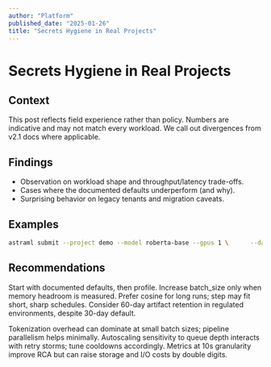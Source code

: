 ```yaml
---
author: "Platform"
published_date: "2025-01-26"
title: "Secrets Hygiene in Real Projects"
---
```

# Secrets Hygiene in Real Projects
## Context
This post reflects field experience rather than policy. Numbers are indicative and may not match every workload. We call out divergences from v2.1 docs where applicable.

## Findings
- Observation on workload shape and throughput/latency trade-offs.
- Cases where the documented defaults underperform (and why).
- Surprising behavior on legacy tenants and migration caveats.

## Examples

```bash
astraml submit --project demo --model roberta-base --gpus 1 \      --dataset s3://bucket/blog-ds-12 --batch-size 32 \      --epochs 5 --lr 3e-5 --lr-scheduler cosine
```


## Recommendations
Start with documented defaults, then profile. Increase batch_size only when memory headroom is measured. Prefer cosine for long runs; step may fit short, sharp schedules. Consider 60-day artifact retention in regulated environments, despite 30-day default.

Tokenization overhead can dominate at small batch sizes; pipeline parallelism helps minimally. Autoscaling sensitivity to queue depth interacts with retry storms; tune cooldowns accordingly. Metrics at 10s granularity improve RCA but can raise storage and I/O costs by double digits.
